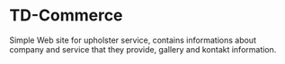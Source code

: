 # TD-Commerce

Simple Web site for upholster service, contains informations about company and service that they provide, gallery and kontakt information.

